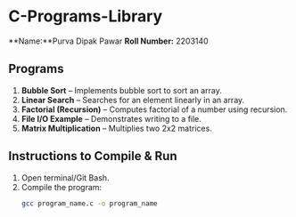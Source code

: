 # C-Programs-Library

**Name:**Purva Dipak Pawar
**Roll Number:** 2203140

## Programs
1. **Bubble Sort** – Implements bubble sort to sort an array.
2. **Linear Search** – Searches for an element linearly in an array.
3. **Factorial (Recursion)** – Computes factorial of a number using recursion.
4. **File I/O Example** – Demonstrates writing to a file.
5. **Matrix Multiplication** – Multiplies two 2x2 matrices.

## Instructions to Compile & Run
1. Open terminal/Git Bash.
2. Compile the program:
   ```bash
   gcc program_name.c -o program_name
